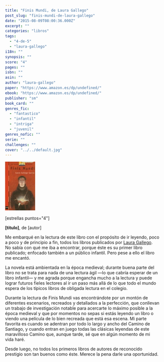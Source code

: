 ```yaml
---
title: "Finis Mundi, de Laura Gallego"
post_slug: "finis-mundi-de-laura-gallego"
date: "2015-08-09T08:00:36.000Z"
excerpt: ""
categories: "libros"
tags: 
  - "4-de-5"
  - "laura-gallego"
i18n: ""
synopsis: ""
score: "4"
pages: ""
isbn: ""
asin: ""
author: "laura-gallego"
paper: "https://www.amazon.es/dp/undefined/"
ebook: "https://www.amazon.es/dp/undefined/"
publisher: "sm"
book_card: ""
genres_fic: 
  - "fantastico"
  - "infantil"
  - "intriga"
  - "juvenil"
genres_nofic: ""
serie: ""
challenges: ""
cover: "../../default.jpg"
---
```


![[titulo-foto]](images/finis-mundi-p.jpg)

\[estrellas puntos="4"\]

**\[titulo\]**, de \[autor\]

Me embarqué en la lectura de este libro con el propósito de ir leyendo, poco a poco y de principio a fin, todos los libros publicados por [Laura Gallego](http://fjp.es/autor/laura-gallego "Laura Gallego García"). No sabía con qué me iba a encontrar, porque éste es su primer libro publicado; enfocado también a un público infantil. Pero pese a ello el libro me encantó.

La novela está ambientada en la época medieval; durante buena parte del libro no se trata para nada de una lectura ágil —lo que cabría esperar de un libro infantil— y me agrada porque engancha mucho a la lectura y puede lograr futuros fieles lectores al ir un paso más allá de lo que todo el mundo espera de los típicos libros de obligada lectura en el colegio.

Durante la lectura de Finis Mundi vas encontrándote por un montón de diferentes escenarios, recreados y detallados a la perfección, que conllevan un trabajo de investigación notable para acercarte lo máximo posible a la época medieval y que por momentos no sepas si estás leyendo un libro o viendo una película de lo bien recreada que está esa escena. Mi parte favorita es cuando se adentran por todo lo largo y ancho del Camino de Santiago, y cuando entran en juego todas las clásicas leyendas de este maravilloso Camino que, aunque tarde, sé que en algún momento de mi vida haré.

Desde luego, no todos los primeros libros de autores de reconocido prestigio son tan buenos como éste. Merece la pena darle una oportunidad.
